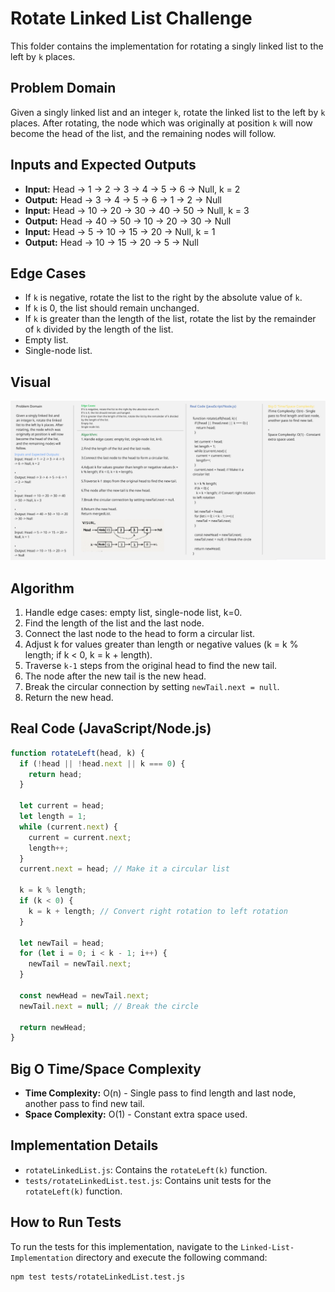 # Rotate Linked List Challenge

This folder contains the implementation for rotating a singly linked list to the left by `k` places.

## Problem Domain
Given a singly linked list and an integer `k`, rotate the linked list to the left by `k` places. After rotating, the node which was originally at position `k` will now become the head of the list, and the remaining nodes will follow.

## Inputs and Expected Outputs
*   **Input:** Head -> 1 -> 2 -> 3 -> 4 -> 5 -> 6 -> Null, k = 2
*   **Output:** Head -> 3 -> 4 -> 5 -> 6 -> 1 -> 2 -> Null
*   **Input:** Head -> 10 -> 20 -> 30 -> 40 -> 50 -> Null, k = 3
*   **Output:** Head -> 40 -> 50 -> 10 -> 20 -> 30 -> Null
*   **Input:** Head -> 5 -> 10 -> 15 -> 20 -> Null, k = 1
*   **Output:** Head -> 10 -> 15 -> 20 -> 5 -> Null

## Edge Cases
*   If `k` is negative, rotate the list to the right by the absolute value of `k`.
*   If `k` is 0, the list should remain unchanged.
*   If `k` is greater than the length of the list, rotate the list by the remainder of `k` divided by the length of the list.
*   Empty list.
*   Single-node list.

## Visual
![Whiteboard Image](../docs/rotateLinkedList-whiteboard.png)
## Algorithm
1.  Handle edge cases: empty list, single-node list, k=0.
2.  Find the length of the list and the last node.
3.  Connect the last node to the head to form a circular list.
4.  Adjust k for values greater than length or negative values (k = k % length; if k < 0, k = k + length).
5.  Traverse `k-1` steps from the original head to find the new tail.
6.  The node after the new tail is the new head.
7.  Break the circular connection by setting `newTail.next = null`.
8.  Return the new head.

## Real Code (JavaScript/Node.js)
```javascript
function rotateLeft(head, k) {
  if (!head || !head.next || k === 0) {
    return head;
  }

  let current = head;
  let length = 1;
  while (current.next) {
    current = current.next;
    length++;
  }
  current.next = head; // Make it a circular list

  k = k % length;
  if (k < 0) {
    k = k + length; // Convert right rotation to left rotation
  }

  let newTail = head;
  for (let i = 0; i < k - 1; i++) {
    newTail = newTail.next;
  }

  const newHead = newTail.next;
  newTail.next = null; // Break the circle

  return newHead;
}
```

## Big O Time/Space Complexity
*   **Time Complexity:** O(n) - Single pass to find length and last node, another pass to find new tail.
*   **Space Complexity:** O(1) - Constant extra space used.

## Implementation Details
- `rotateLinkedList.js`: Contains the `rotateLeft(k)` function.
- `tests/rotateLinkedList.test.js`: Contains unit tests for the `rotateLeft(k)` function.

## How to Run Tests
To run the tests for this implementation, navigate to the `Linked-List-Implementation` directory and execute the following command:

```bash
npm test tests/rotateLinkedList.test.js
```

